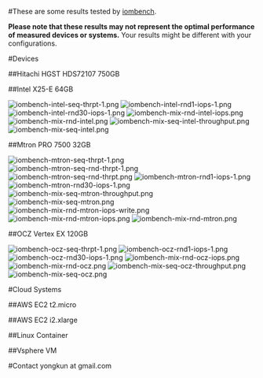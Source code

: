 #These are some results tested by [iombench](https://github.com/yongkun/iombench).

__Please note that these results may not represent the optimal performance of measured devices or systems.__ Your results might be different with your configurations.

#Devices

##Hitachi HGST HDS72107 750GB

##Intel X25-E 64GB

![iombench-intel-seq-thrpt-1.png](./intel-x25e/iombench-intel-seq-thrpt-1.png)
![iombench-intel-rnd1-iops-1.png](./intel-x25e/iombench-intel-rnd1-iops-1.png)
![iombench-intel-rnd30-iops-1.png](./intel-x25e/iombench-intel-rnd30-iops-1.png)
![iombench-mix-rnd-intel-iops.png](./intel-x25e/iombench-mix-rnd-intel-iops.png)
![iombench-mix-rnd-intel.png](./intel-x25e/iombench-mix-rnd-intel.png)
![iombench-mix-seq-intel-throughput.png](./intel-x25e/iombench-mix-seq-intel-throughput.png)
![iombench-mix-seq-intel.png](./intel-x25e/iombench-mix-seq-intel.png)

##Mtron PRO 7500 32GB

![iombench-mtron-seq-thrpt-1.png](./mtron-pro-7500/iombench-mtron-seq-thrpt-1.png)
![iombench-mtron-seq-rnd-thrpt-1.png](./mtron-pro-7500/iombench-mtron-seq-rnd-thrpt-1.png)
![iombench-mtron-seq-rnd-thrpt.png](./mtron-pro-7500/iombench-mtron-seq-rnd-thrpt.png)
![iombench-mtron-rnd1-iops-1.png](./mtron-pro-7500/iombench-mtron-rnd1-iops-1.png)
![iombench-mtron-rnd30-iops-1.png](./mtron-pro-7500/iombench-mtron-rnd30-iops-1.png)
![iombench-mix-seq-mtron-throughput.png](./mtron-pro-7500/iombench-mix-seq-mtron-throughput.png)
![iombench-mix-seq-mtron.png](./mtron-pro-7500/iombench-mix-seq-mtron.png)
![iombench-mix-rnd-mtron-iops-write.png](./mtron-pro-7500/iombench-mix-rnd-mtron-iops-write.png)
![iombench-mix-rnd-mtron-iops.png](./mtron-pro-7500/iombench-mix-rnd-mtron-iops.png)
![iombench-mix-rnd-mtron.png](./mtron-pro-7500/iombench-mix-rnd-mtron.png)

##OCZ Vertex EX 120GB

![iombench-ocz-seq-thrpt-1.png](./ocz-vertex-ex/iombench-ocz-seq-thrpt-1.png)
![iombench-ocz-rnd1-iops-1.png](./ocz-vertex-ex/iombench-ocz-rnd1-iops-1.png)
![iombench-ocz-rnd30-iops-1.png](./ocz-vertex-ex/iombench-ocz-rnd30-iops-1.png)
![iombench-mix-rnd-ocz-iops.png](./ocz-vertex-ex/iombench-mix-rnd-ocz-iops.png)
![iombench-mix-rnd-ocz.png](./ocz-vertex-ex/iombench-mix-rnd-ocz.png)
![iombench-mix-seq-ocz-throughput.png](./ocz-vertex-ex/iombench-mix-seq-ocz-throughput.png)
![iombench-mix-seq-ocz.png](./ocz-vertex-ex/iombench-mix-seq-ocz.png)


#Cloud Systems

##AWS EC2 t2.micro

##AWS EC2 i2.xlarge

##Linux Container

##Vsphere VM

#Contact
yongkun at gmail.com

